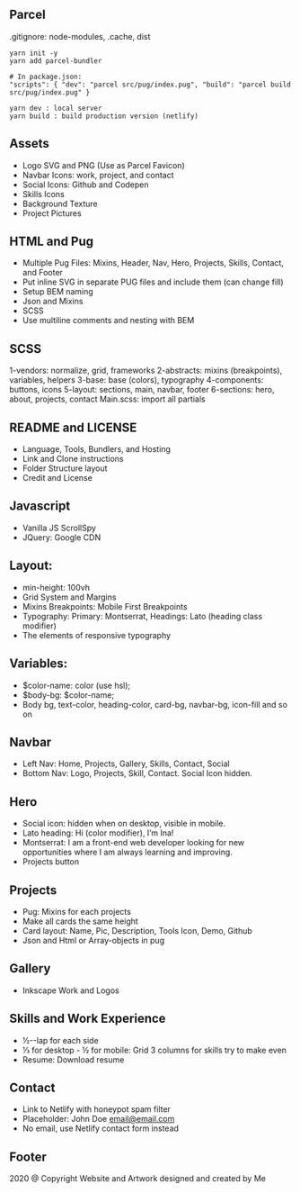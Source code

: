 ## Parcel 
.gitignore: node-modules, .cache, dist 

```
yarn init -y
yarn add parcel-bundler

# In package.json: 
"scripts": { "dev": "parcel src/pug/index.pug", "build": "parcel build src/pug/index.pug" }

yarn dev : local server
yarn build : build production version (netlify)
```

## Assets
- Logo SVG and PNG (Use as Parcel Favicon)
- Navbar Icons: work, project, and contact
- Social Icons: Github and Codepen 
- Skills Icons 
- Background Texture 
- Project Pictures 

## HTML and Pug 
- Multiple Pug Files: Mixins, Header, Nav, Hero, Projects, Skills, Contact, and Footer 
- Put inline SVG in separate PUG files and include them (can change fill) 
- Setup BEM naming
- Json and Mixins 
- SCSS 
- Use multiline comments and nesting with BEM 

## SCSS
1-vendors: normalize, grid, frameworks
2-abstracts: mixins (breakpoints), variables, helpers 
3-base: base (colors), typography
4-components: buttons, icons
5-layout: sections, main, navbar, footer 
6-sections: hero, about, projects, contact 
Main.scss: import all partials 

## README and LICENSE
- Language, Tools, Bundlers, and Hosting 
- Link and Clone instructions
- Folder Structure layout
- Credit and License

## Javascript
- Vanilla JS ScrollSpy 
- JQuery: Google CDN

## Layout: 
- min-height: 100vh
- Grid System and Margins
- Mixins Breakpoints: Mobile First Breakpoints 
- Typography: Primary: Montserrat, Headings: Lato (heading class modifier)
- The elements of responsive typography 

## Variables: 
- $color-name: color (use hsl);
- $body-bg: $color-name; 
- Body bg, text-color, heading-color, card-bg, navbar-bg, icon-fill and so on 

## Navbar
- Left Nav: Home, Projects, Gallery, Skills, Contact, Social 
- Bottom Nav: Logo, Projects, Skill, Contact. Social Icon hidden.

## Hero 
- Social icon: hidden when on desktop, visible in mobile. 
- Lato heading: Hi (color modifier), I’m Ina! 
- Montserrat: I am a front-end web developer looking for new opportunities where I am always learning and improving. 
- Projects button

## Projects
- Pug: Mixins for each projects 
- Make all cards the same height 
- Card layout: Name, Pic, Description, Tools Icon, Demo, Github
- Json and Html or Array-objects in pug

## Gallery 
- Inkscape Work and Logos

## Skills and Work Experience
- ½--lap for each side 
- ⅓ for desktop - ½ for mobile: Grid 3 columns for skills try to make even
- Resume: Download resume 

## Contact
- Link to Netlify with honeypot spam filter
- Placeholder: John Doe email@email.com 
- No email, use Netlify contact form instead

## Footer
2020 @ Copyright Website and Artwork designed and created by Me 







